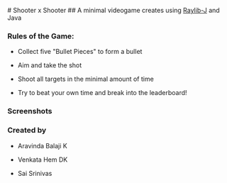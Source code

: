 # Shooter x Shooter
## A minimal videogame creates using [Raylib-J](https://github.com/CreedVI/Raylib-J "GitHub - CreedVI/Raylib-J: Handmade Java binding for Raylib") and Java
### Rules of the Game:

- Collect five "Bullet Pieces" to form a bullet
  
- Aim and take the shot
  
- Shoot all targets in the minimal amount of time
  
- Try to beat your own time and break into the leaderboard!

### Screenshots  

### Created by

- Aravinda Balaji K
  
- Venkata Hem DK
  
- Sai Srinivas
